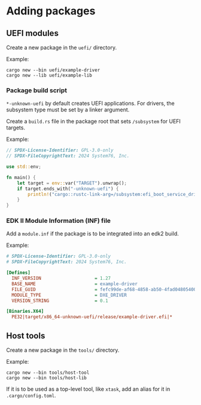 # Adding packages

## UEFI modules

Create a new package in the `uefi/` directory.

Example:

```
cargo new --bin uefi/example-driver
cargo new --lib uefi/example-lib
```

### Package build script

`*-unknown-uefi` by default creates UEFI applications. For drivers, the
subsystem type must be set by a linker argument.

Create a `build.rs` file in the package root that sets `/subsystem` for UEFI
targets.

Example:

```rust
// SPDX-License-Identifier: GPL-3.0-only
// SPDX-FileCopyrightText: 2024 System76, Inc.

use std::env;

fn main() {
    let target = env::var("TARGET").unwrap();
    if target.ends_with("-unknown-uefi") {
        println!("cargo::rustc-link-arg=/subsystem:efi_boot_service_driver");
    }
}
```

### EDK II Module Information (INF) file

Add a `module.inf` if the package is to be integrated into an edk2 build.

Example:

```ini
# SPDX-License-Identifier: GPL-3.0-only
# SPDX-FileCopyrightText: 2024 System76, Inc.

[Defines]
  INF_VERSION                    = 1.27
  BASE_NAME                      = example-driver
  FILE_GUID                      = fefc99de-af68-4858-ab50-4fad04805400
  MODULE_TYPE                    = DXE_DRIVER
  VERSION_STRING                 = 0.1

[Binaries.X64]
  PE32|target/x86_64-unknown-uefi/release/example-driver.efi|*
```

## Host tools

Create a new package in the `tools/` directory.

Example:

```
cargo new --bin tools/host-tool
cargo new --bin tools/host-lib
```

If it is to be used as a top-level tool, like `xtask`, add an alias for it in
`.cargo/config.toml`.
